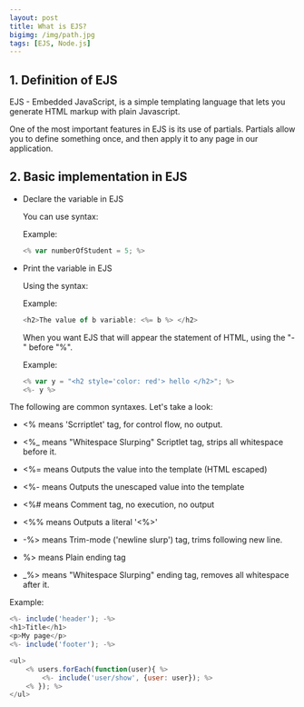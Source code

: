 ```yaml
---
layout: post
title: What is EJS?
bigimg: /img/path.jpg
tags: [EJS, Node.js]
---
```


## 1. Definition of EJS
EJS - Embedded JavaScript, is a simple templating language that lets you generate HTML markup with plain Javascript.

One of the most important features in EJS is its use of partials. Partials allow you to define something once, and then apply it to any page in our application. 

## 2. Basic implementation in EJS
- Declare the variable in EJS
    
    You can use syntax: 

    Example: 
    ```Javascript
    <% var numberOfStudent = 5; %>
    ```

- Print the variable in EJS
  
    Using the syntax: 

    Example: 
    ```Javascript 
    <h2>The value of b variable: <%= b %> </h2>
    ```


    When you want EJS that will appear the statement of HTML, using the "-" before "%". 

    Example: 
    ```Javascript
    <% var y = "<h2 style='color: red'> hello </h2>"; %>
    <%- y %>
    ```

The following are common syntaxes. Let's take a look:

- <%    means 'Scrriptlet' tag, for control flow, no output. 

- <%_   means "Whitespace Slurping" Scriptlet tag, strips all whitespace before it. 

- <%=   means Outputs the value into the template (HTML escaped)

- <%-   means Outputs the unescaped value into the template

- <%#   means Comment tag, no execution, no output

- <%%   means Outputs a literal '<%>'

- -%>   means Trim-mode ('newline slurp') tag, trims following new line.
  
- %>    means Plain ending tag

- _%>   means "Whitespace Slurping" ending tag, removes all whitespace after it.

Example: 

```Javascript
<%- include('header'); -%>
<h1>Title</h1>
<p>My page</p>
<%- include('footer'); -%>
```

```Javascript
<ul>
    <% users.forEach(function(user){ %>
        <%- include('user/show', {user: user}); %>
    <% }); %>
</ul>
```